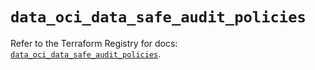# `data_oci_data_safe_audit_policies`

Refer to the Terraform Registry for docs: [`data_oci_data_safe_audit_policies`](https://registry.terraform.io/providers/oracle/oci/6.18.0/docs/data-sources/data_safe_audit_policies).
